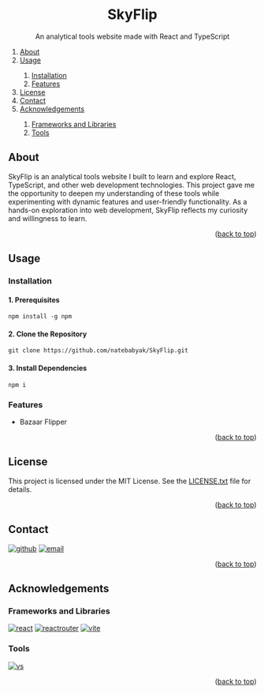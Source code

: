 <a id="top"></a>

<!-- TITLE -->
<h1 align="center">SkyFlip</h1>
<p align="center">An analytical tools website made with React and TypeScript</p>

<!-- TABLE OF CONTENTS -->
<ol>
  <li><a href="#about">About</a></li>
  <li><a href="#usage">Usage</a></li>
  <ol>
    <li><a href="#installation">Installation</a></li>
    <li><a href="#features">Features</a></li>
  </ol>
  <li><a href="#license">License</a></li>
  <li><a href="#contact">Contact</a></li>
  <li><a href="#acknowledgements">Acknowledgements</a></li>
  <ol>
    <li><a href="#frameworks-and-libraries">Frameworks and Libraries</a></li>
    <li><a href="#tools">Tools</a></li>
  </ol>
</ol>

<!-- ABOUT -->
## About

SkyFlip is an analytical tools website I built to learn and explore React, TypeScript, and other web development technologies. This project gave me the opportunity to deepen my understanding of these tools while experimenting with dynamic features and user-friendly functionality. As a hands-on exploration into web development, SkyFlip reflects my curiosity and willingness to learn.

<p align="right">(<a href="#top">back to top</a>)</p>

<!-- USAGE -->
## Usage

<!-- INSTALLATION -->
### Installation

#### 1. Prerequisites

```
npm install -g npm
```

#### 2. Clone the Repository

```
git clone https://github.com/natebabyak/SkyFlip.git
```

#### 3. Install Dependencies

```
npm i
```

<!-- FEATURES -->
### Features

* Bazaar Flipper

<p align="right">(<a href="#top">back to top</a>)</p>

<!-- LICENSE -->
## License

This project is licensed under the MIT License. See the [LICENSE.txt](https://github.com/natebabyak/SkyFlip/blob/master/LICENSE.txt) file for details.

<p align="right">(<a href="#top">back to top</a>)</p>

<!-- CONTACT -->
## Contact

[![github](https://img.shields.io/badge/GitHub-24292f?style=for-the-badge&logo=github&logoColor=white)](https://github.com/natebabyak)
[![email](https://img.shields.io/badge/Microsoft_Outlook-0078D4?style=for-the-badge&logo=microsoft-outlook&logoColor=white)](mailto:nate.babyak@outlook.com)

<p align="right">(<a href="#top">back to top</a>)</p>

<!-- ACKNOWLEDGEMENTS -->
## Acknowledgements

### Frameworks and Libraries
[![react](https://img.shields.io/badge/React-20232A?style=for-the-badge&logo=react&logoColor=61DAFB)](https://react.dev/)
[![reactrouter](https://img.shields.io/badge/React_Router-CA4245?style=for-the-badge&logo=react-router&logoColor=white)](https://reactrouter.com/)
[![vite](https://img.shields.io/badge/Vite-B73BFE?style=for-the-badge&logo=vite&logoColor=FFD62E)](https://vite.dev/)

### Tools
[![vs](https://img.shields.io/badge/Visual_Studio-5C2D91?style=for-the-badge&logo=visual%20studio&logoColor=white)](https://visualstudio.microsoft.com/)


<p align="right">(<a href="#top">back to top</a>)</p>
